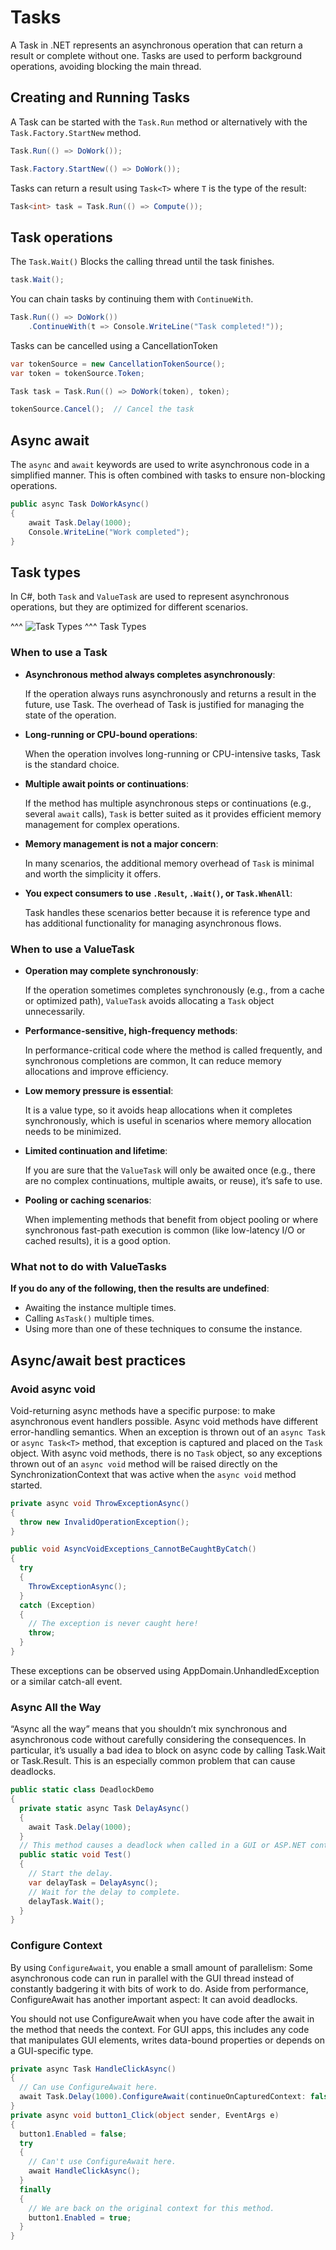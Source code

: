 # Tasks

A Task in .NET represents an asynchronous operation that can return a result or complete without one. Tasks are used to perform background operations, avoiding blocking the main thread.

## Creating and Running Tasks

A Task can be started with the `Task.Run` method or alternatively with the `Task.Factory.StartNew` method.

```csharp
Task.Run(() => DoWork());

Task.Factory.StartNew(() => DoWork());
```

Tasks can return a result using `Task<T>` where `T` is the type of the result:

```csharp
Task<int> task = Task.Run(() => Compute());
```

## Task operations

The `Task.Wait()` Blocks the calling thread until the task finishes.

```csharp
task.Wait();
```

You can chain tasks by continuing them with `ContinueWith`.

```csharp
Task.Run(() => DoWork())
    .ContinueWith(t => Console.WriteLine("Task completed!"));
```

Tasks can be cancelled using a CancellationToken

```csharp
var tokenSource = new CancellationTokenSource();
var token = tokenSource.Token;

Task task = Task.Run(() => DoWork(token), token);

tokenSource.Cancel();  // Cancel the task
```

## Async await

The `async` and `await` keywords are used to write asynchronous code in a simplified manner. This is often combined with tasks to ensure non-blocking operations.

```csharp
public async Task DoWorkAsync() 
{
    await Task.Delay(1000);
    Console.WriteLine("Work completed");
}
```

## Task types

In C#, both `Task` and `ValueTask` are used to represent asynchronous operations, but they are optimized for different scenarios.

^^^
![Task Types](img/tasks.svg)
^^^ Task Types

### When to use a Task

* **Asynchronous method always completes asynchronously**: 

    If the operation always runs asynchronously and returns a result in the future, use Task. The overhead of Task is justified for managing the state of the operation.

* **Long-running or CPU-bound operations**:

    When the operation involves long-running or CPU-intensive tasks, Task is the standard choice.

* **Multiple await points or continuations**:

    If the method has multiple asynchronous steps or continuations (e.g., several `await` calls), `Task` is better suited as it provides efficient memory management for complex operations.

* **Memory management is not a major concern**:

    In many scenarios, the additional memory overhead of `Task` is minimal and worth the simplicity it offers.

* **You expect consumers to use `.Result`, `.Wait()`, or `Task.WhenAll`**: 

    Task handles these scenarios better because it is reference type and has additional functionality for managing asynchronous flows.

### When to use a ValueTask

* **Operation may complete synchronously**: 
  
  If the operation sometimes completes synchronously (e.g., from a cache or optimized path), `ValueTask` avoids allocating a `Task` object unnecessarily.

* **Performance-sensitive, high-frequency methods**:
  
  In performance-critical code where the method is called frequently, and synchronous completions are common, It can reduce memory allocations and improve efficiency.

* **Low memory pressure is essential**:
  
  It is a value type, so it avoids heap allocations when it completes synchronously, which is useful in scenarios where memory allocation needs to be minimized.

* **Limited continuation and lifetime**:
  
  If you are sure that the `ValueTask` will only be awaited once (e.g., there are no complex continuations, multiple awaits, or reuse), it’s safe to use.

* **Pooling or caching scenarios**:
  
  When implementing methods that benefit from object pooling or where synchronous fast-path execution is common (like low-latency I/O or cached results), it is a good option.

### What not to do with ValueTasks

**If you do any of the following, then the results are undefined**:

* Awaiting the instance multiple times.
* Calling `AsTask()` multiple times.
* Using more than one of these techniques to consume the instance.

## Async/await best practices

### Avoid async void

Void-returning async methods have a specific purpose: to make asynchronous event handlers possible. Async void methods have different error-handling semantics. When an exception is thrown out of an `async Task` or `async Task<T>` method, that exception is captured and placed on the `Task` object. With async void methods, there is no `Task` object, so any exceptions thrown out of an `async void` method will be raised directly on the SynchronizationContext that was active when the `async void` method started.

```csharp
private async void ThrowExceptionAsync()
{
  throw new InvalidOperationException();
}

public void AsyncVoidExceptions_CannotBeCaughtByCatch()
{
  try
  {
    ThrowExceptionAsync();
  }
  catch (Exception)
  {
    // The exception is never caught here!
    throw;
  }
}
```

These exceptions can be observed using AppDomain.UnhandledException or a similar catch-all event.

### Async All the Way

“Async all the way” means that you shouldn’t mix synchronous and asynchronous code without carefully considering the consequences. In particular, it’s usually a bad idea to block on async code by calling Task.Wait or Task.Result. This is an especially common problem that can cause deadlocks.

```csharp
public static class DeadlockDemo
{
  private static async Task DelayAsync()
  {
    await Task.Delay(1000);
  }
  // This method causes a deadlock when called in a GUI or ASP.NET context.
  public static void Test()
  {
    // Start the delay.
    var delayTask = DelayAsync();
    // Wait for the delay to complete.
    delayTask.Wait();
  }
}
```

### Configure Context

By using `ConfigureAwait`, you enable a small amount of parallelism: Some asynchronous code can run in parallel with the GUI thread instead of constantly badgering it with bits of work to do. Aside from performance, ConfigureAwait has another important aspect: It can avoid deadlocks. 

You should not use ConfigureAwait when you have code after the await in the method that needs the context. For GUI apps, this includes any code that manipulates GUI elements, writes data-bound properties or depends on a GUI-specific type.

```csharp
private async Task HandleClickAsync()
{
  // Can use ConfigureAwait here.
  await Task.Delay(1000).ConfigureAwait(continueOnCapturedContext: false);
}
private async void button1_Click(object sender, EventArgs e)
{
  button1.Enabled = false;
  try
  {
    // Can't use ConfigureAwait here.
    await HandleClickAsync();
  }
  finally
  {
    // We are back on the original context for this method.
    button1.Enabled = true;
  }
}
```